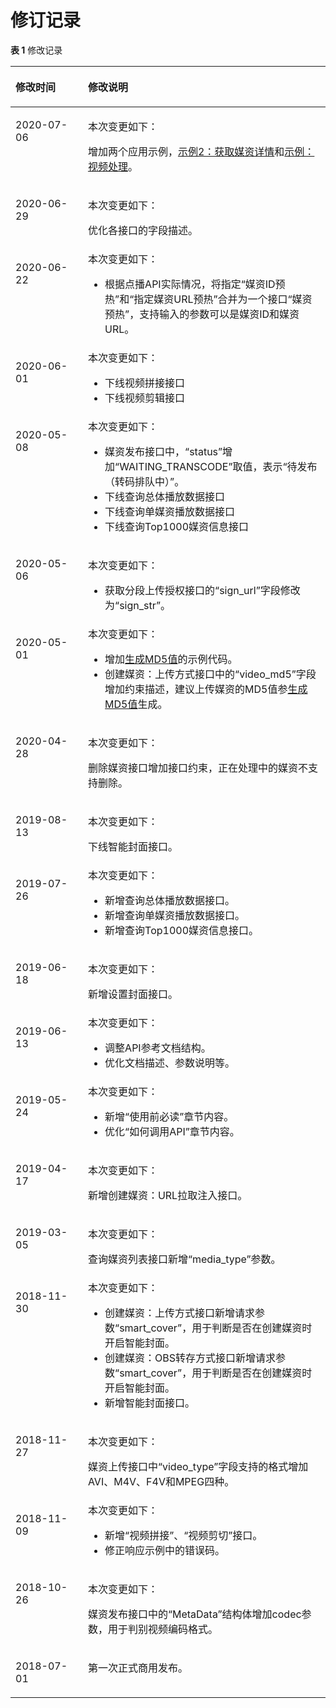 # 修订记录<a name="vod_04_0213"></a>

**表 1**  修改记录

<a name="table03426112423"></a>
<table><thead align="left"><tr id="row173427113422"><th class="cellrowborder" valign="top" width="23%" id="mcps1.2.3.1.1"><p id="p1134201134216"><a name="p1134201134216"></a><a name="p1134201134216"></a>修改时间</p>
</th>
<th class="cellrowborder" valign="top" width="77%" id="mcps1.2.3.1.2"><p id="p63421711144213"><a name="p63421711144213"></a><a name="p63421711144213"></a>修改说明</p>
</th>
</tr>
</thead>
<tbody><tr id="row1854233013572"><td class="cellrowborder" valign="top" width="23%" headers="mcps1.2.3.1.1 "><p id="p35425300579"><a name="p35425300579"></a><a name="p35425300579"></a>2020-07-06</p>
</td>
<td class="cellrowborder" valign="top" width="77%" headers="mcps1.2.3.1.2 "><p id="p1332134218579"><a name="p1332134218579"></a><a name="p1332134218579"></a>本次变更如下：</p>
<p id="p113244205712"><a name="p113244205712"></a><a name="p113244205712"></a>增加两个应用示例，<a href="示例2-获取媒资详情.md">示例2：获取媒资详情</a>和<a href="示例-视频处理.md">示例：视频处理</a>。</p>
</td>
</tr>
<tr id="row1248218564236"><td class="cellrowborder" valign="top" width="23%" headers="mcps1.2.3.1.1 "><p id="p7483115692318"><a name="p7483115692318"></a><a name="p7483115692318"></a>2020-06-29</p>
</td>
<td class="cellrowborder" valign="top" width="77%" headers="mcps1.2.3.1.2 "><p id="p13483135612316"><a name="p13483135612316"></a><a name="p13483135612316"></a>本次变更如下：</p>
<p id="p1247121312247"><a name="p1247121312247"></a><a name="p1247121312247"></a>优化各接口的字段描述。</p>
</td>
</tr>
<tr id="row12250191031612"><td class="cellrowborder" valign="top" width="23%" headers="mcps1.2.3.1.1 "><p id="p1025131018164"><a name="p1025131018164"></a><a name="p1025131018164"></a>2020-06-22</p>
</td>
<td class="cellrowborder" valign="top" width="77%" headers="mcps1.2.3.1.2 "><div class="p" id="p725117109163"><a name="p725117109163"></a><a name="p725117109163"></a>本次变更如下：<a name="ul53138257165"></a><a name="ul53138257165"></a><ul id="ul53138257165"><li>根据点播API实际情况，将指定<span class="menucascade" id="menucascade1854311015180"><a name="menucascade1854311015180"></a><a name="menucascade1854311015180"></a>“<span class="uicontrol" id="uicontrol17543141051812"><a name="uicontrol17543141051812"></a><a name="uicontrol17543141051812"></a>媒资ID预热</span>”</span>和<span class="menucascade" id="menucascade59136721814"><a name="menucascade59136721814"></a><a name="menucascade59136721814"></a>“<span class="uicontrol" id="uicontrol1191317171819"><a name="uicontrol1191317171819"></a><a name="uicontrol1191317171819"></a>指定媒资URL预热</span>”</span>合并为一个接口<span class="menucascade" id="menucascade934916210186"><a name="menucascade934916210186"></a><a name="menucascade934916210186"></a>“<span class="uicontrol" id="uicontrol193499211187"><a name="uicontrol193499211187"></a><a name="uicontrol193499211187"></a>媒资预热</span>”</span>，支持输入的参数可以是媒资ID和媒资URL。</li></ul>
</div>
</td>
</tr>
<tr id="row1928318546252"><td class="cellrowborder" valign="top" width="23%" headers="mcps1.2.3.1.1 "><p id="p6284195432510"><a name="p6284195432510"></a><a name="p6284195432510"></a>2020-06-01</p>
</td>
<td class="cellrowborder" valign="top" width="77%" headers="mcps1.2.3.1.2 "><div class="p" id="p1598816214269"><a name="p1598816214269"></a><a name="p1598816214269"></a>本次变更如下：<a name="ul450725192612"></a><a name="ul450725192612"></a><ul id="ul450725192612"><li>下线视频拼接接口</li><li>下线视频剪辑接口</li></ul>
</div>
</td>
</tr>
<tr id="row1834773719305"><td class="cellrowborder" valign="top" width="23%" headers="mcps1.2.3.1.1 "><p id="p10347137173013"><a name="p10347137173013"></a><a name="p10347137173013"></a>2020-05-08</p>
</td>
<td class="cellrowborder" valign="top" width="77%" headers="mcps1.2.3.1.2 "><div class="p" id="p7790245183018"><a name="p7790245183018"></a><a name="p7790245183018"></a>本次变更如下：<a name="ul143101561329"></a><a name="ul143101561329"></a><ul id="ul143101561329"><li>媒资发布接口中，<span class="parmname" id="parmname8709459163015"><a name="parmname8709459163015"></a><a name="parmname8709459163015"></a>“status”</span>增加<span class="parmvalue" id="parmvalue246133443119"><a name="parmvalue246133443119"></a><a name="parmvalue246133443119"></a>“WAITING_TRANSCODE”</span>取值，表示<span class="parmvalue" id="parmvalue474524143119"><a name="parmvalue474524143119"></a><a name="parmvalue474524143119"></a>“待发布（转码排队中）”</span>。</li><li>下线查询总体播放数据接口</li><li>下线查询单媒资播放数据接口</li><li>下线查询Top1000媒资信息接口</li></ul>
</div>
</td>
</tr>
<tr id="row142926615337"><td class="cellrowborder" valign="top" width="23%" headers="mcps1.2.3.1.1 "><p id="p82931965331"><a name="p82931965331"></a><a name="p82931965331"></a>2020-05-06</p>
</td>
<td class="cellrowborder" valign="top" width="77%" headers="mcps1.2.3.1.2 "><p id="p18293569337"><a name="p18293569337"></a><a name="p18293569337"></a>本次变更如下：</p>
<a name="ul146802184335"></a><a name="ul146802184335"></a><ul id="ul146802184335"><li>获取分段上传授权接口的<span class="parmname" id="parmname0592751103312"><a name="parmname0592751103312"></a><a name="parmname0592751103312"></a>“sign_url”</span>字段修改为“sign_str”。</li></ul>
</td>
</tr>
<tr id="row4147143322715"><td class="cellrowborder" valign="top" width="23%" headers="mcps1.2.3.1.1 "><p id="p7147153382718"><a name="p7147153382718"></a><a name="p7147153382718"></a>2020-05-01</p>
</td>
<td class="cellrowborder" valign="top" width="77%" headers="mcps1.2.3.1.2 "><div class="p" id="p514773316273"><a name="p514773316273"></a><a name="p514773316273"></a>本次变更如下：<a name="ul0136111072810"></a><a name="ul0136111072810"></a><ul id="ul0136111072810"><li>增加<a href="生成MD5值.md">生成MD5值</a>的示例代码。</li><li>创建媒资：上传方式接口中的<span class="parmname" id="parmname4734634152811"><a name="parmname4734634152811"></a><a name="parmname4734634152811"></a>“video_md5”</span>字段增加约束描述，建议上传媒资的MD5值参<a href="生成MD5值.md">生成MD5值</a>生成。</li></ul>
</div>
</td>
</tr>
<tr id="row16446102411348"><td class="cellrowborder" valign="top" width="23%" headers="mcps1.2.3.1.1 "><p id="p10447192419345"><a name="p10447192419345"></a><a name="p10447192419345"></a>2020-04-28</p>
</td>
<td class="cellrowborder" valign="top" width="77%" headers="mcps1.2.3.1.2 "><p id="p164471924123413"><a name="p164471924123413"></a><a name="p164471924123413"></a>本次变更如下：</p>
<p id="p2120103618347"><a name="p2120103618347"></a><a name="p2120103618347"></a>删除媒资接口增加接口约束，正在处理中的媒资不支持删除。</p>
</td>
</tr>
<tr id="row14334155133819"><td class="cellrowborder" valign="top" width="23%" headers="mcps1.2.3.1.1 "><p id="p1233412554381"><a name="p1233412554381"></a><a name="p1233412554381"></a>2019-08-13</p>
</td>
<td class="cellrowborder" valign="top" width="77%" headers="mcps1.2.3.1.2 "><p id="p113413314392"><a name="p113413314392"></a><a name="p113413314392"></a>本次变更如下：</p>
<p id="p495216312397"><a name="p495216312397"></a><a name="p495216312397"></a>下线智能封面接口。</p>
</td>
</tr>
<tr id="row17303157102716"><td class="cellrowborder" valign="top" width="23%" headers="mcps1.2.3.1.1 "><p id="p1034361118428"><a name="p1034361118428"></a><a name="p1034361118428"></a>2019-07-26</p>
</td>
<td class="cellrowborder" valign="top" width="77%" headers="mcps1.2.3.1.2 "><div class="p" id="p522723822412"><a name="p522723822412"></a><a name="p522723822412"></a>本次变更如下：<a name="ul15841134373011"></a><a name="ul15841134373011"></a><ul id="ul15841134373011"><li>新增查询总体播放数据接口。</li><li>新增查询单媒资播放数据接口。</li><li>新增查询Top1000媒资信息接口。</li></ul>
</div>
</td>
</tr>
<tr id="row1824796182815"><td class="cellrowborder" valign="top" width="23%" headers="mcps1.2.3.1.1 "><p id="p1734310119423"><a name="p1734310119423"></a><a name="p1734310119423"></a>2019-06-18</p>
</td>
<td class="cellrowborder" valign="top" width="77%" headers="mcps1.2.3.1.2 "><p id="p12631132122414"><a name="p12631132122414"></a><a name="p12631132122414"></a>本次变更如下：</p>
<p id="p15343131134211"><a name="p15343131134211"></a><a name="p15343131134211"></a>新增设置封面接口。</p>
</td>
</tr>
<tr id="row1458161652816"><td class="cellrowborder" valign="top" width="23%" headers="mcps1.2.3.1.1 "><p id="p173427116425"><a name="p173427116425"></a><a name="p173427116425"></a>2019-06-13</p>
</td>
<td class="cellrowborder" valign="top" width="77%" headers="mcps1.2.3.1.2 "><div class="p" id="p38948114245"><a name="p38948114245"></a><a name="p38948114245"></a>本次变更如下：<a name="ul7520245163213"></a><a name="ul7520245163213"></a><ul id="ul7520245163213"><li>调整API参考文档结构。</li><li>优化文档描述、参数说明等。</li></ul>
</div>
</td>
</tr>
<tr id="row2806144314281"><td class="cellrowborder" valign="top" width="23%" headers="mcps1.2.3.1.1 "><p id="p134271144220"><a name="p134271144220"></a><a name="p134271144220"></a>2019-05-24</p>
</td>
<td class="cellrowborder" valign="top" width="77%" headers="mcps1.2.3.1.2 "><div class="p" id="p14573132772317"><a name="p14573132772317"></a><a name="p14573132772317"></a>本次变更如下：<a name="ul13144314183620"></a><a name="ul13144314183620"></a><ul id="ul13144314183620"><li>新增“使用前必读”章节内容。</li><li>优化“如何调用API”章节内容。</li></ul>
</div>
</td>
</tr>
<tr id="row102011257112818"><td class="cellrowborder" valign="top" width="23%" headers="mcps1.2.3.1.1 "><p id="p163421111114215"><a name="p163421111114215"></a><a name="p163421111114215"></a>2019-04-17</p>
</td>
<td class="cellrowborder" valign="top" width="77%" headers="mcps1.2.3.1.2 "><p id="p667310594204"><a name="p667310594204"></a><a name="p667310594204"></a>本次变更如下：</p>
<p id="p183429117425"><a name="p183429117425"></a><a name="p183429117425"></a>新增创建媒资：URL拉取注入接口。</p>
</td>
</tr>
<tr id="row19760573299"><td class="cellrowborder" valign="top" width="23%" headers="mcps1.2.3.1.1 "><p id="p234281134219"><a name="p234281134219"></a><a name="p234281134219"></a>2019-03-05</p>
</td>
<td class="cellrowborder" valign="top" width="77%" headers="mcps1.2.3.1.2 "><p id="p846117373207"><a name="p846117373207"></a><a name="p846117373207"></a>本次变更如下：</p>
<p id="p14342111194213"><a name="p14342111194213"></a><a name="p14342111194213"></a>查询媒资列表接口新增<span class="parmname" id="parmname12818554132017"><a name="parmname12818554132017"></a><a name="parmname12818554132017"></a>“media_type”</span>参数。</p>
</td>
</tr>
<tr id="row1287351712918"><td class="cellrowborder" valign="top" width="23%" headers="mcps1.2.3.1.1 "><p id="p11342121174211"><a name="p11342121174211"></a><a name="p11342121174211"></a>2018-11-30</p>
</td>
<td class="cellrowborder" valign="top" width="77%" headers="mcps1.2.3.1.2 "><div class="p" id="p20607105015194"><a name="p20607105015194"></a><a name="p20607105015194"></a>本次变更如下：<a name="ul1188626143517"></a><a name="ul1188626143517"></a><ul id="ul1188626143517"><li>创建媒资：上传方式接口新增请求参数<span class="parmname" id="parmname12268926112012"><a name="parmname12268926112012"></a><a name="parmname12268926112012"></a>“smart_cover”</span>，用于判断是否在创建媒资时开启智能封面。</li><li>创建媒资：OBS转存方式接口新增请求参数<span class="parmname" id="parmname37139302204"><a name="parmname37139302204"></a><a name="parmname37139302204"></a>“smart_cover”</span>，用于判断是否在创建媒资时开启智能封面。</li><li>新增智能封面接口。</li></ul>
</div>
</td>
</tr>
<tr id="row583211292298"><td class="cellrowborder" valign="top" width="23%" headers="mcps1.2.3.1.1 "><p id="p634211116426"><a name="p634211116426"></a><a name="p634211116426"></a>2018-11-27</p>
</td>
<td class="cellrowborder" valign="top" width="77%" headers="mcps1.2.3.1.2 "><p id="p12304724141710"><a name="p12304724141710"></a><a name="p12304724141710"></a>本次变更如下：</p>
<p id="p103611203199"><a name="p103611203199"></a><a name="p103611203199"></a>媒资上传接口中<span class="parmname" id="parmname18792153451919"><a name="parmname18792153451919"></a><a name="parmname18792153451919"></a>“video_type”</span>字段支持的格式增加AVI、M4V、F4V和MPEG四种。</p>
</td>
</tr>
<tr id="row69171936192915"><td class="cellrowborder" valign="top" width="23%" headers="mcps1.2.3.1.1 "><p id="p1134211118426"><a name="p1134211118426"></a><a name="p1134211118426"></a>2018-11-09</p>
</td>
<td class="cellrowborder" valign="top" width="77%" headers="mcps1.2.3.1.2 "><div class="p" id="p15491834111512"><a name="p15491834111512"></a><a name="p15491834111512"></a>本次变更如下：<a name="ul1691684817431"></a><a name="ul1691684817431"></a><ul id="ul1691684817431"><li>新增“视频拼接”、“视频剪切”接口。</li><li>修正响应示例中的错误码。</li></ul>
</div>
</td>
</tr>
<tr id="row16342151114212"><td class="cellrowborder" valign="top" width="23%" headers="mcps1.2.3.1.1 "><p id="p6342211204214"><a name="p6342211204214"></a><a name="p6342211204214"></a>2018-10-26</p>
</td>
<td class="cellrowborder" valign="top" width="77%" headers="mcps1.2.3.1.2 "><p id="p1322342483919"><a name="p1322342483919"></a><a name="p1322342483919"></a>本次变更如下：</p>
<p id="p17791363122"><a name="p17791363122"></a><a name="p17791363122"></a>媒资发布接口中的<span class="parmname" id="parmname15855112416122"><a name="parmname15855112416122"></a><a name="parmname15855112416122"></a>“MetaData”</span>结构体增加codec参数，用于判别视频编码格式。</p>
</td>
</tr>
<tr id="row04681330103918"><td class="cellrowborder" valign="top" width="23%" headers="mcps1.2.3.1.1 "><p id="p946803014393"><a name="p946803014393"></a><a name="p946803014393"></a>2018-07-01</p>
</td>
<td class="cellrowborder" valign="top" width="77%" headers="mcps1.2.3.1.2 "><p id="p6468183053914"><a name="p6468183053914"></a><a name="p6468183053914"></a>第一次正式商用发布。</p>
</td>
</tr>
</tbody>
</table>

